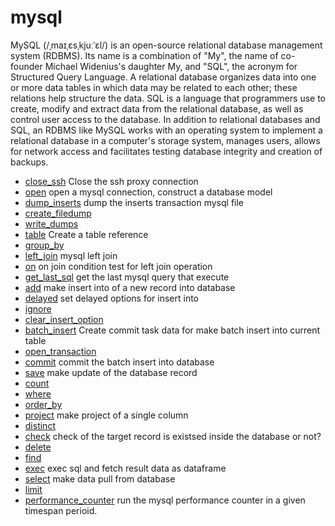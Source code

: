 ﻿# mysql

MySQL (/ˌmaɪˌɛsˌkjuːˈɛl/) is an open-source relational database management system (RDBMS).
 Its name is a combination of "My", the name of co-founder Michael Widenius's daughter My,
 and "SQL", the acronym for Structured Query Language. A relational database organizes data 
 into one or more data tables in which data may be related to each other; these relations 
 help structure the data. SQL is a language that programmers use to create, modify and extract
 data from the relational database, as well as control user access to the database. In 
 addition to relational databases and SQL, an RDBMS like MySQL works with an operating system 
 to implement a relational database in a computer's storage system, manages users, allows 
 for network access and facilitates testing database integrity and creation of backups.

+ [close_ssh](mysql/close_ssh.1) Close the ssh proxy connection
+ [open](mysql/open.1) open a mysql connection, construct a database model
+ [dump_inserts](mysql/dump_inserts.1) dump the inserts transaction mysql file
+ [create_filedump](mysql/create_filedump.1) 
+ [write_dumps](mysql/write_dumps.1) 
+ [table](mysql/table.1) Create a table reference
+ [group_by](mysql/group_by.1) 
+ [left_join](mysql/left_join.1) mysql left join
+ [on](mysql/on.1) on join condition test for left join operation
+ [get_last_sql](mysql/get_last_sql.1) get the last mysql query that execute
+ [add](mysql/add.1) make insert into of a new record into database
+ [delayed](mysql/delayed.1) set delayed options for insert into
+ [ignore](mysql/ignore.1) 
+ [clear_insert_option](mysql/clear_insert_option.1) 
+ [batch_insert](mysql/batch_insert.1) Create commit task data for make batch insert into current table
+ [open_transaction](mysql/open_transaction.1) 
+ [commit](mysql/commit.1) commit the batch insert into database
+ [save](mysql/save.1) make update of the database record
+ [count](mysql/count.1) 
+ [where](mysql/where.1) 
+ [order_by](mysql/order_by.1) 
+ [project](mysql/project.1) make project of a single column
+ [distinct](mysql/distinct.1) 
+ [check](mysql/check.1) check of the target record is existsed inside the database or not?
+ [delete](mysql/delete.1) 
+ [find](mysql/find.1) 
+ [exec](mysql/exec.1) exec sql and fetch result data as dataframe
+ [select](mysql/select.1) make data pull from database
+ [limit](mysql/limit.1) 
+ [performance_counter](mysql/performance_counter.1) run the mysql performance counter in a given timespan perioid.
